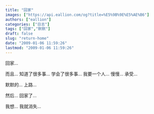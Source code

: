 ```yaml
---
title: "回家"
images: ["https://api.eallion.com/og?title=%E5%9B%9E%E5%AE%B6"]
authors: ["eallion"]
categories: ["日志"]
tags: ["回家","默默"]
draft: false
slug: "return-home"
date: "2009-01-06 11:59:26"
lastmod: "2009-01-06 11:59:26"
---
```


回家...

而且...
知道了很多事...
学会了很多事...
我要一个人...
慢慢...
承受...

默默的...
上路...

然后...
回家了...

我想...
我就消失...
